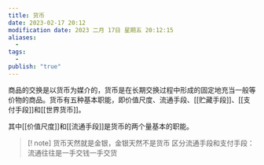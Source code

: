 ```yaml
---
title: 货币
date: 2023-02-17 20:12
modification date: 2023 二月 17日 星期五 20:12:15
aliases:
  - 
tags:
  - 
publish: "true"
---
```


商品的交换是以货币为媒介的，货币是在长期交换过程中形成的固定地充当一般等价物的商品。货币有五种基本职能，即价值尺度、流通手段、[[贮藏手段]]、[[支付手段]]和[[世界货币]]。

其中[[价值尺度]]和[[流通手段]]是货币的两个量基本的职能。

>[! note]
>货币天然就是金银，金银天然不是货币
>区分流通手段和支付手段：流通往往是一手交钱一手交货